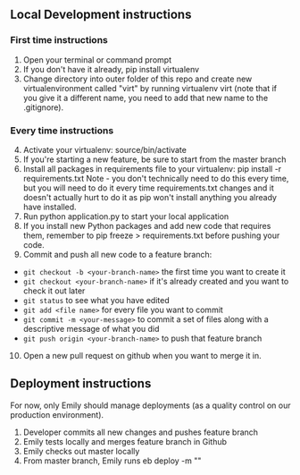 ## Local Development instructions

### First time instructions
1. Open your terminal or command prompt
2. If you don't have it already, pip install virtualenv
3. Change directory into outer folder of this repo and create new virtualenvironment called "virt" by running
	virtualenv virt
(note that if you give it a different name, you need to add that new name to the .gitignore).

### Every time instructions
4. Activate your virtualenv:
	source/bin/activate
5. If you're starting a new feature, be sure to start from the master branch
6. Install all packages in requirements file to your virtualenv:
	pip install -r requirements.txt
Note - you don't technically need to do this every time, but you will need to do it every time requirements.txt changes and it doesn't actually hurt to do it as pip won't install anything you already have installed.
7. Run
	python application.py
to start your local application
8. If you install new Python packages and add new code that requires them, remember to
	pip freeze > requirements.txt
before pushing your code.
9. Commit and push all new code to a feature branch:
* `git checkout -b <your-branch-name>` the first time you want to create it
* `git checkout <your-branch-name>` if it's already created and you want to check it out later
* `git status` to see what you have edited
* `git add <file name>` for every file you want to commit
* `git commit -m <your-message>` to commit a set of files along with a descriptive message of what you did
* `git push origin <your-branch-name>` to push that feature branch
10. Open a new pull request on github when you want to merge it in.

## Deployment instructions
For now, only Emily should manage deployments (as a quality control on our production environment).
1. Developer commits all new changes and pushes feature branch
2. Emily tests locally and merges feature branch in Github
3. Emily checks out master locally
4. From master branch, Emily runs
	eb deploy -m "<commit hash>"
